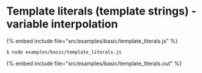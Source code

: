 # Template literals (template strings) - variable interpolation


{% embed include file="src/examples/basic/template_literals.js" %}

```
$ node examples/basic/template_literals.js
```

{% embed include file="src/examples/basic/template_literals.out" %}



